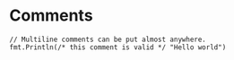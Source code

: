 # Comments

```golang
// Multiline comments can be put almost anywhere.
fmt.Println(/* this comment is valid */ "Hello world")

```
